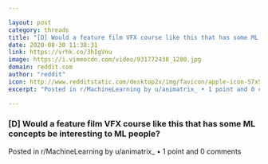 ```yaml
---

layout: post
category: threads
title: "[D] Would a feature film VFX course like this that has some ML concepts be interesting to ML people?"
date: 2020-08-30 11:38:31
link: https://vrhk.co/3hIgVnu
image: https://i.vimeocdn.com/video/931772438_1280.jpg
domain: reddit.com
author: "reddit"
icon: http://www.redditstatic.com/desktop2x/img/favicon/apple-icon-57x57.png
excerpt: "Posted in r/MachineLearning by u/animatrix_ • 1 point and 0 comments"

---
```


### [D] Would a feature film VFX course like this that has some ML concepts be interesting to ML people?

Posted in r/MachineLearning by u/animatrix_ • 1 point and 0 comments